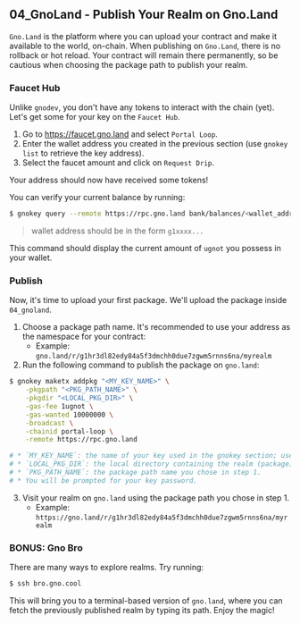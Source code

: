 ## 04_GnoLand - Publish Your Realm on Gno.Land

`Gno.Land` is the platform where you can upload your contract and make it available to the world, on-chain. When publishing on `Gno.Land`, there is no rollback or hot reload. Your contract will remain there permanently, so be cautious when choosing the package path to publish your realm.

### Faucet Hub

Unlike `gnodev`, you don't have any tokens to interact with the chain (yet). Let's get some for your key on the `Faucet Hub`.

1. Go to https://faucet.gno.land and select `Portal Loop`.
2. Enter the wallet address you created in the previous section (use `gnokey list` to retrieve the key address).
3. Select the faucet amount and click on `Request Drip`.

Your address should now have received some tokens!

You can verify your current balance by running:
```bash
$ gnokey query --remote https://rpc.gno.land bank/balances/<wallet_address>
```
> wallet address should be in the form `g1xxxx...`

This command should display the current amount of `ugnot` you possess in your wallet.

### Publish

Now, it's time to upload your first package. We'll upload the package inside `04_gnoland`.

1. Choose a package path name. It's recommended to use your address as the namespace for your contract:
    * Example: `gno.land/r/g1hr3dl82edy84a5f3dmchh0due7zgwm5rnns6na/myrealm`
2. Run the following command to publish the package on `gno.land`:
```bash
$ gnokey maketx addpkg "<MY_KEY_NAME>" \
    -pkgpath "<PKG_PATH_NAME>" \
    -pkgdir "<LOCAL_PKG_DIR>" \
    -gas-fee 1ugnot \
    -gas-wanted 10000000 \
    -broadcast \
    -chainid portal-loop \
    -remote https://rpc.gno.land

# * `MY_KEY_NAME`: the name of your key used in the gnokey section; use `gnokey list` to retrieve it.
# * `LOCAL_PKG_DIR`: the local directory containing the realm (package) you want to publish.
# * `PKG_PATH_NAME`: the package path name you chose in step 1.
# * You will be prompted for your key password.
```
3. Visit your realm on `gno.land` using the package path you chose in step 1.
    * Example: `https://gno.land/r/g1hr3dl82edy84a5f3dmchh0due7zgwm5rnns6na/myrealm`

### BONUS: Gno Bro

There are many ways to explore realms. Try running:
```bash
$ ssh bro.gno.cool
```

This will bring you to a terminal-based version of `gno.land`, where you can fetch the previously published realm by typing its path. Enjoy the magic!
